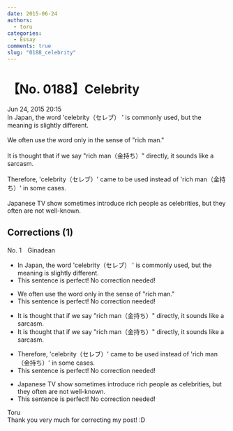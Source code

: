 ```yaml
---
date: 2015-06-24
authors:
  - toru
categories:
  - Essay
comments: true
slug: "0188_celebrity"
---
```


# 【No. 0188】Celebrity
<div class="date">Jun 24, 2015 20:15</div>
<div id="post"><div id="body_show_ori">
In Japan, the word 'celebrity（セレブ） ' is commonly used, but the meaning is slightly different.<br/><br/>We often use the word only in the sense of "rich man."<br/><br/>It is thought that if we say "rich man（金持ち）" directly, it sounds like a sarcasm.<br/><br/>Therefore, 'celebrity（セレブ）' came to be used instead of 'rich man（金持ち）' in some cases.<br/><br/>Japanese TV show sometimes introduce rich people as celebrities, but they often are not well-known.
</div></div>

<!-- more -->


## Corrections (1)
<div id="block"><div class="first_name"> No. 1　<span class="just_name">Ginadean</span></div><div id="block2">
<ul class="correction_field">
<li class="incorrect">In Japan, the word 'celebrity（セレブ） ' is commonly used, but the meaning is slightly different.</li>
<li class="corrected perfect">This sentence is perfect! No correction needed!</li>
</ul>
<ul class="correction_field">
<li class="incorrect">We often use the word only in the sense of "rich man."</li>
<li class="corrected perfect">This sentence is perfect! No correction needed!</li>
</ul>
<ul class="correction_field">
<li class="incorrect">It is thought that if we say "rich man（金持ち）" directly, it sounds like a sarcasm.</li>
<li class="corrected correct">
It is thought that if we say "rich man（金持ち）" directly, it sounds like <span class="sline">a</span> sarcasm.
</li>
</ul>
<ul class="correction_field">
<li class="incorrect">Therefore, 'celebrity（セレブ）' came to be used instead of 'rich man（金持ち）' in some cases.</li>
<li class="corrected perfect">This sentence is perfect! No correction needed!</li>
</ul>
<ul class="correction_field">
<li class="incorrect">Japanese TV show sometimes introduce rich people as celebrities, but they often are not well-known.</li>
<li class="corrected perfect">This sentence is perfect! No correction needed!</li>
</ul>
</div><div class="name"><span class="just_name">Toru</span><br>
Thank you very much for correcting my post! :D
</div>
</div>
